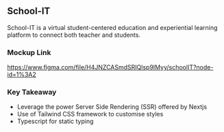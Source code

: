 ## School-IT

School-IT is a virtual student-centered education and experiential learning platform to connect both teacher and students.

### Mockup Link

https://www.figma.com/file/H4JNZCASmdSRIQlsp9IMyy/schoolIT?node-id=1%3A2

### Key Takeaway

-   Leverage the power Server Side Rendering (SSR) offered by Nextjs
-   Use of Tailwind CSS framework to customise styles
-   Typescript for static typing
